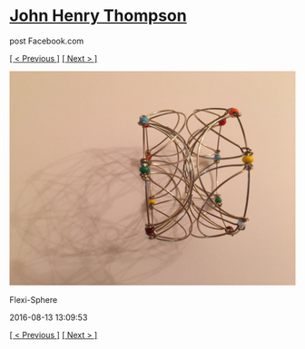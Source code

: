 # [John Henry Thompson](../README.md)
post Facebook.com

[[ < Previous ]](2016-08-13-9.md) [[ Next > ]](2016-08-13-11.md)

[![](../media/2016-08-13/Flexi-Sphere-9.jpg)](../README.md)

Flexi-Sphere

2016-08-13 13:09:53

[[ < Previous ]](2016-08-13-9.md) [[ Next > ]](2016-08-13-11.md)
